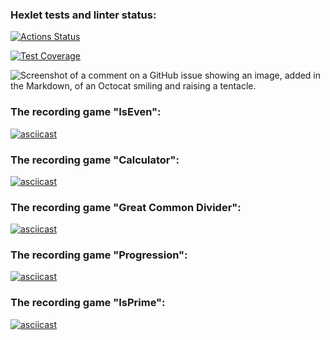 ### Hexlet tests and linter status:
[![Actions Status](https://github.com/EgorKurilko/fullstack-javascript-project-44/workflows/hexlet-check/badge.svg)](https://github.com/EgorKurilko/fullstack-javascript-project-44/actions)

[![Test Coverage](https://api.codeclimate.com/v1/badges/987259e7568ffefbb859/test_coverage)](https://codeclimate.com/github/EgorKurilko/fullstack-javascript-project-44/test_coverage)

![Screenshot of a comment on a GitHub issue showing an image, added in the Markdown, of an Octocat smiling and raising a tentacle.](https://myoctocat.com/assets/images/base-octocat.svg)

### The recording game "IsEven":
[![asciicast](https://asciinema.org/a/ZFAvWfFU1jpFA4Bpz4AvWyudH.svg)](https://asciinema.org/a/ZFAvWfFU1jpFA4Bpz4AvWyudH)

### The recording game "Calculator":
[![asciicast](https://asciinema.org/a/C0DW3FjR4y4xRgbF8sjUTfm0F.svg)](https://asciinema.org/a/C0DW3FjR4y4xRgbF8sjUTfm0F)

### The recording game "Great Common Divider":
[![asciicast](https://asciinema.org/a/gpHTZvY7mMEV4hb356jXqEtZy.svg)](https://asciinema.org/a/gpHTZvY7mMEV4hb356jXqEtZy)

### The recording game "Progression":
[![asciicast](https://asciinema.org/a/hvIf8uvmwfeH5InygsM0DcqQ7.svg)](https://asciinema.org/a/hvIf8uvmwfeH5InygsM0DcqQ7)

### The recording game "IsPrime":
[![asciicast](https://asciinema.org/a/pfxk9WdnwkbHYiLfX1SpxM9QG.svg)](https://asciinema.org/a/pfxk9WdnwkbHYiLfX1SpxM9QG)